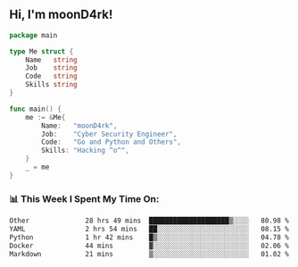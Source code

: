 <h2> Hi, I'm moonD4rk!</h2>

```go
package main

type Me struct {
	Name   string
	Job    string
	Code   string
	Skills string
}

func main() {
	me := &Me{
		Name:   "moonD4rk",
		Job:    "Cyber Security Engineer",
		Code:   "Go and Python and Others",
		Skills: "Hacking ^o^",
	}
	_ = me
}
```

<h3>📊 This Week I Spent My Time On:</h3>
<!-- <img align='right' src="https://github-readme-stats.vercel.app/api?username=moond4rk&show_icons=true&theme=radical", width="300" height="150"> -->

<!--START_SECTION:waka-->

```txt
Other              28 hrs 49 mins  ████████████████████▒░░░░   80.98 %
YAML               2 hrs 54 mins   ██░░░░░░░░░░░░░░░░░░░░░░░   08.15 %
Python             1 hr 42 mins    █▒░░░░░░░░░░░░░░░░░░░░░░░   04.78 %
Docker             44 mins         ▓░░░░░░░░░░░░░░░░░░░░░░░░   02.06 %
Markdown           21 mins         ▒░░░░░░░░░░░░░░░░░░░░░░░░   01.02 %
```

<!--END_SECTION:waka-->

